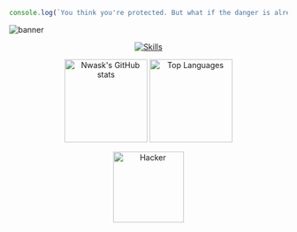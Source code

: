 ```js
console.log(`You think you're protected. But what if the danger is already inside? Nwask knows.`);
```
![banner](https://i.imgur.com/vtZOYqU.png)

<p align="center">
  <a href="https://skillicons.dev">
    <img src="https://skillicons.dev/icons?i=linux,windows,bash,git,github,py,c,arduino,html,css,js,vscode,androidstudio,aws,azure,blender,cpp,dotnet,figma,firebase,gcp,heroku,mysql,nodejs,php,postman,react,sqlite,ts,unity,unreal" alt="Skills" />
  </a>
</p>

<p align="center">
  <img height="150" src="https://github-readme-stats.vercel.app/api?username=Nwask&theme=radical&show_icons=true&include_all_commits=true&bg_color=0D1117&title_color=FF0000&text_color=FFFFFF&icon_color=FF0000&border_color=FF0000" alt="Nwask's GitHub stats" />
  <img height="150" src="https://github-readme-stats.vercel.app/api/top-langs/?username=Nwask&theme=radical&layout=compact&bg_color=0D1117&title_color=FF0000&text_color=FFFFFF&border_color=FF0000" alt="Top Languages" />
</p>

<p align="center">
  <a href="https://giphy.com/gifs/hackers-LcGFscTzOn9xm">
    <img src="https://media.giphy.com/media/LcGFscTzOn9xm/giphy.gif" width="128px" height="128px" alt="Hacker">
  </a>
</p>
